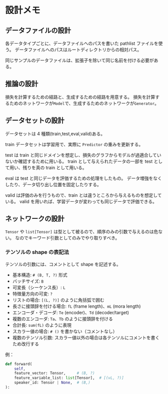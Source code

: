 # 設計メモ

## データファイルの設計

各データタイプごとに、データファイルへのパスを書いた pathlist ファイルを使う。
データファイルへのパスはルートディレクトリからの相対パス。

同じサンプルのデータファイルは、拡張子を除いて同じ名前を付ける必要がある。

## 推論の設計

損失を計算するための経路と、生成するための経路を用意する。
損失を計算するためのネットワークが`Model`で、生成するためのネットワークが`Generator`。

## データセットの設計

データセットは 4 種類(train,test,eval,valid)ある。

train データセットは学習用で、実際に `Predictor` の重みを更新する。

test は train と同じドメインを想定し、損失のグラフからモデルが過適合していないか確認するために用いる。
train として与えられたデータの一部を test として用い、残りを真の train として用いる。

eval は test と同じデータを評価するための処理をしたもの。
データ増強をなくしたり、データ切り出し位置を固定したりする。

valid は評価のみを行うもので、train とは違うところから与えるものを想定している。
valid を用いれば、学習データが変わっても同じデータで評価できる。

## ネットワークの設計

`Tensor` や `list[Tensor]` は型として被るので、順序のみの引数で与えるのは危ない。
なのでキーワード引数としてのみでやり取りすべき。

### テンソルの shape の表記法

テンソルの引数には、コメントとして shape を記述する。

- 基本構造: `# (B, T, ?)` 形式
- バッチサイズ: `B`
- 可変長（シーケンス長）: `L`
- 特徴量方向の可変: `?`
- リストの場合: `[(L, ?)]` のように角括弧で囲む
- 長さに接頭辞を付ける場合: `fL` (frame length)、`mL` (mora length)
- エンコーダ・デコーダ: `Te` (encoder)、`Td` (decoder/target)
- 複数のエンコーダ: `Ta`、`Tb` のように接頭辞を付ける
- 合計長: `sum(fL)` のように表現
- スカラー値の場合: `# ()` を書かない（コメントなし）
- 複数のテンソル引数: スカラー値以外の場合は各テンソルにコメントを書くため改行する

例：

```python
def forward(
    self,
    feature_vector: Tensor,     # (B, ?)
    feature_variable_list: list[Tensor],  # [(vL, ?)]
    speaker_id: Tensor | None,  # (B,)
):
```
